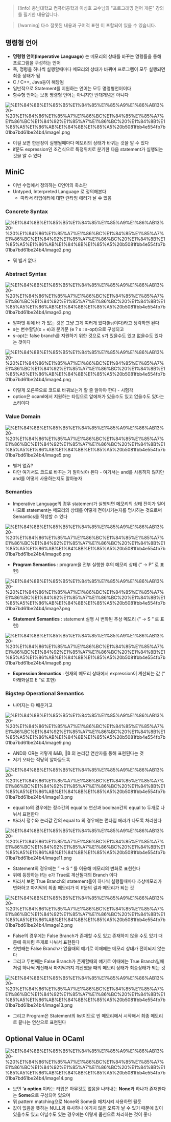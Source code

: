 > [!info] 충남대학교 컴퓨터공학과 이성호 교수님의 "프로그래밍 언어 개론" 강의를 필기한 내용입니다.

> [!warning] 다소 잘못된 내용과 구어적 표현 이 포함되어 있을 수 있습니다.

## 명령형 언어

- **명령형 언어(Imperative Language)** 는 메모리의 상태를 바꾸는 명령들을 통해 프로그램을 구성하는 언어
- 즉, 명령을 하나씩 실행할때마다 메모리의 상태가 바뀌며 프로그램이 모두 실행되면 최종 상태가 됨
- C / C++, Java등이 해당됨
- 일반적으로 Statement를 지원하는 언어는 모두 명령형언어이다
- 함수형 언어는 보통 명령형 언어는 아니지만 반대개념은 아니다

![%E1%84%8B%E1%85%B5%E1%84%85%E1%85%A9%E1%86%AB13%20-%20%E1%84%86%E1%85%A7%E1%86%BC%E1%84%85%E1%85%A7%E1%86%BC%E1%84%92%E1%85%A7%E1%86%BC%20%E1%84%8B%E1%85%A5%E1%86%AB%E1%84%8B%E1%85%A5%20b5081fbb4e554fb7b01ba7bd61be24b4/image1.png](botanicals/pl/originals/pl.spring.2021.cse.cnu.ac.kr/images/13_b5081fbb4e554fb7b01ba7bd61be24b4/image1.png)

- 이걸 보면 한문장이 실행될때마다 메모리의 상태가 바뀌는 것을 알 수 있다
- if문도 expression인 조건식으로 특정위치로 분기한 다음 statement가 실행되는 것을 알 수 있다

## MiniC

- 이번 수업에서 정의하는 C언어의 축소판
- Untyped, Interpreted Language 로 정의해본다
    - 따라서 타입에러에 대한 런타임 에러가 날 수 있음

### Concrete Syntax

![%E1%84%8B%E1%85%B5%E1%84%85%E1%85%A9%E1%86%AB13%20-%20%E1%84%86%E1%85%A7%E1%86%BC%E1%84%85%E1%85%A7%E1%86%BC%E1%84%92%E1%85%A7%E1%86%BC%20%E1%84%8B%E1%85%A5%E1%86%AB%E1%84%8B%E1%85%A5%20b5081fbb4e554fb7b01ba7bd61be24b4/image2.png](botanicals/pl/originals/pl.spring.2021.cse.cnu.ac.kr/images/13_b5081fbb4e554fb7b01ba7bd61be24b4/image2.png)

- 뭐 별거 없다

### Abstract Syntax

![%E1%84%8B%E1%85%B5%E1%84%85%E1%85%A9%E1%86%AB13%20-%20%E1%84%86%E1%85%A7%E1%86%BC%E1%84%85%E1%85%A7%E1%86%BC%E1%84%92%E1%85%A7%E1%86%BC%20%E1%84%8B%E1%85%A5%E1%86%AB%E1%84%8B%E1%85%A5%20b5081fbb4e554fb7b01ba7bd61be24b4/image3.png](botanicals/pl/originals/pl.spring.2021.cse.cnu.ac.kr/images/13_b5081fbb4e554fb7b01ba7bd61be24b4/image3.png)

- 알파벳 위에 바 가 있는 것은 그냥 그게 여러개 있다(list이다)라고 생각하면 된다
- s는 변수할당(x = e)과 분기문 (e ? s : s-opt)으로 구성되고
- s-opt는 false branch를 지원하기 위한 것으로 s가 있을수도 있고 없을수도 있다는 것이다

![%E1%84%8B%E1%85%B5%E1%84%85%E1%85%A9%E1%86%AB13%20-%20%E1%84%86%E1%85%A7%E1%86%BC%E1%84%85%E1%85%A7%E1%86%BC%E1%84%92%E1%85%A7%E1%86%BC%20%E1%84%8B%E1%85%A5%E1%86%AB%E1%84%8B%E1%85%A5%20b5081fbb4e554fb7b01ba7bd61be24b4/image4.png](botanicals/pl/originals/pl.spring.2021.cse.cnu.ac.kr/images/13_b5081fbb4e554fb7b01ba7bd61be24b4/image4.png)

- 이렇게 오른쪽으로 코드로 바꿔보는거 할 줄 알아야 한다 - 시험각
- option은 ocaml에서 지원하는 타입으로 앞에꺼가 있을수도 있고 없을수도 있다는 소리이다

### Value Domain

![%E1%84%8B%E1%85%B5%E1%84%85%E1%85%A9%E1%86%AB13%20-%20%E1%84%86%E1%85%A7%E1%86%BC%E1%84%85%E1%85%A7%E1%86%BC%E1%84%92%E1%85%A7%E1%86%BC%20%E1%84%8B%E1%85%A5%E1%86%AB%E1%84%8B%E1%85%A5%20b5081fbb4e554fb7b01ba7bd61be24b4/image5.png](botanicals/pl/originals/pl.spring.2021.cse.cnu.ac.kr/images/13_b5081fbb4e554fb7b01ba7bd61be24b4/image5.png)

- 별거 없쥬?
- 다만 여기서도 코드로 바꾸는 거 알아놔야 된다 - 여기서는 and를 사용하지 않지만 and를 어떻게 사용하는지도 알아놓자

### Semantics

- Imperative Language의 경우 statement가 실행되면 메모리의 상태 전이가 일어나므로 statement는 메모리의 상태를 어떻게 전이시키는지를 명시하는 것으로써 Semantics를 작성할 수 있다

![%E1%84%8B%E1%85%B5%E1%84%85%E1%85%A9%E1%86%AB13%20-%20%E1%84%86%E1%85%A7%E1%86%BC%E1%84%85%E1%85%A7%E1%86%BC%E1%84%92%E1%85%A7%E1%86%BC%20%E1%84%8B%E1%85%A5%E1%86%AB%E1%84%8B%E1%85%A5%20b5081fbb4e554fb7b01ba7bd61be24b4/image6.png](botanicals/pl/originals/pl.spring.2021.cse.cnu.ac.kr/images/13_b5081fbb4e554fb7b01ba7bd61be24b4/image6.png)

- **Program Semantics** : program을 전부 실행한 후의 메모리 상태 (“ → P” 로 표현)

![%E1%84%8B%E1%85%B5%E1%84%85%E1%85%A9%E1%86%AB13%20-%20%E1%84%86%E1%85%A7%E1%86%BC%E1%84%85%E1%85%A7%E1%86%BC%E1%84%92%E1%85%A7%E1%86%BC%20%E1%84%8B%E1%85%A5%E1%86%AB%E1%84%8B%E1%85%A5%20b5081fbb4e554fb7b01ba7bd61be24b4/image7.png](botanicals/pl/originals/pl.spring.2021.cse.cnu.ac.kr/images/13_b5081fbb4e554fb7b01ba7bd61be24b4/image7.png)

- **Statement Semantics** : statement 실행 시 변화된 추상 메모리 (“ → S “ 로 표현)

![%E1%84%8B%E1%85%B5%E1%84%85%E1%85%A9%E1%86%AB13%20-%20%E1%84%86%E1%85%A7%E1%86%BC%E1%84%85%E1%85%A7%E1%86%BC%E1%84%92%E1%85%A7%E1%86%BC%20%E1%84%8B%E1%85%A5%E1%86%AB%E1%84%8B%E1%85%A5%20b5081fbb4e554fb7b01ba7bd61be24b4/image8.png](botanicals/pl/originals/pl.spring.2021.cse.cnu.ac.kr/images/13_b5081fbb4e554fb7b01ba7bd61be24b4/image8.png)

- **Expression Semantics** : 현재의 메모리 상태에서 expression이 계산되는 값 (“ 아래화살표 E “로 표현)

### Bigstep Operational Semantics

- 나머지는 다 배운거고

![%E1%84%8B%E1%85%B5%E1%84%85%E1%85%A9%E1%86%AB13%20-%20%E1%84%86%E1%85%A7%E1%86%BC%E1%84%85%E1%85%A7%E1%86%BC%E1%84%92%E1%85%A7%E1%86%BC%20%E1%84%8B%E1%85%A5%E1%86%AB%E1%84%8B%E1%85%A5%20b5081fbb4e554fb7b01ba7bd61be24b4/image9.png](botanicals/pl/originals/pl.spring.2021.cse.cnu.ac.kr/images/13_b5081fbb4e554fb7b01ba7bd61be24b4/image9.png)

- AND와 OR는 저렇게 &&B, ||B 의 논리값 연산자를 통해 표현된다는 것
- 저기 오타는 적당히 알아듣도록

![%E1%84%8B%E1%85%B5%E1%84%85%E1%85%A9%E1%86%AB13%20-%20%E1%84%86%E1%85%A7%E1%86%BC%E1%84%85%E1%85%A7%E1%86%BC%E1%84%92%E1%85%A7%E1%86%BC%20%E1%84%8B%E1%85%A5%E1%86%AB%E1%84%8B%E1%85%A5%20b5081fbb4e554fb7b01ba7bd61be24b4/image10.png](botanicals/pl/originals/pl.spring.2021.cse.cnu.ac.kr/images/13_b5081fbb4e554fb7b01ba7bd61be24b4/image10.png)

- equal to의 경우에는 정수간의 equal to 연산과 boolean간의 equal to 두개로 나눠서 표현한다
- 따라서 정수와 논리값 간의 equal to 의 경우에는 런타임 에러가 나도록 처리한다

![%E1%84%8B%E1%85%B5%E1%84%85%E1%85%A9%E1%86%AB13%20-%20%E1%84%86%E1%85%A7%E1%86%BC%E1%84%85%E1%85%A7%E1%86%BC%E1%84%92%E1%85%A7%E1%86%BC%20%E1%84%8B%E1%85%A5%E1%86%AB%E1%84%8B%E1%85%A5%20b5081fbb4e554fb7b01ba7bd61be24b4/image11.png](botanicals/pl/originals/pl.spring.2021.cse.cnu.ac.kr/images/13_b5081fbb4e554fb7b01ba7bd61be24b4/image11.png)

- Statement의 경우에는 ” → S “ 를 이용해 메모리의 변화로 표현한다
- 위에 등장하는 If는 e가 True로 계산될때의 Branch 이다
- 따라서 보면 True Branch의 statement들이 하나씩 실행될때마다 추상메모리가 변화하고 마지막의 최종 메모리가 이 If문의 결과 메모리가 되는 것

![%E1%84%8B%E1%85%B5%E1%84%85%E1%85%A9%E1%86%AB13%20-%20%E1%84%86%E1%85%A7%E1%86%BC%E1%84%85%E1%85%A7%E1%86%BC%E1%84%92%E1%85%A7%E1%86%BC%20%E1%84%8B%E1%85%A5%E1%86%AB%E1%84%8B%E1%85%A5%20b5081fbb4e554fb7b01ba7bd61be24b4/image12.png](botanicals/pl/originals/pl.spring.2021.cse.cnu.ac.kr/images/13_b5081fbb4e554fb7b01ba7bd61be24b4/image12.png)

- False의 경우에는 False Branch가 존재할 수도 있고 존재하지 않을 수도 있기 때문에 위처럼 두개로 나눠서 표현된다
- 첫번째는 False Branch가 없을때의 얘기로 이때에는 메모리 상태가 전이되지 않는다
- 그리고 두번째는 False Branch가 존재할때의 얘기로 이때에는 True Branch일때처럼 하나씩 계산해서 마지막까지 계산했을 때의 메모리 상태가 최종상태가 되는 것

![%E1%84%8B%E1%85%B5%E1%84%85%E1%85%A9%E1%86%AB13%20-%20%E1%84%86%E1%85%A7%E1%86%BC%E1%84%85%E1%85%A7%E1%86%BC%E1%84%92%E1%85%A7%E1%86%BC%20%E1%84%8B%E1%85%A5%E1%86%AB%E1%84%8B%E1%85%A5%20b5081fbb4e554fb7b01ba7bd61be24b4/image13.png](botanicals/pl/originals/pl.spring.2021.cse.cnu.ac.kr/images/13_b5081fbb4e554fb7b01ba7bd61be24b4/image13.png)

- 그리고 Program은 Statement의 list이므로 빈 메모리에서 시작해서 최종 메모리로 끝나는 연산으로 표현된다

## Optional Value in OCaml

![%E1%84%8B%E1%85%B5%E1%84%85%E1%85%A9%E1%86%AB13%20-%20%E1%84%86%E1%85%A7%E1%86%BC%E1%84%85%E1%85%A7%E1%86%BC%E1%84%92%E1%85%A7%E1%86%BC%20%E1%84%8B%E1%85%A5%E1%86%AB%E1%84%8B%E1%85%A5%20b5081fbb4e554fb7b01ba7bd61be24b4/image14.png](botanicals/pl/originals/pl.spring.2021.cse.cnu.ac.kr/images/13_b5081fbb4e554fb7b01ba7bd61be24b4/image14.png)

- 보면 **’a option** 이라는 타입은 아무것도 없음을 나타내는 **None**과 하나가 존재한다는 **Some**으로 구성되어 있으며
- 뭐 pattern matching으로 None와 Some을 매치시켜 사용하면 될듯
- 값이 없음을 뜻하는 NULL과 유사하나 예기치 않은 오류가 날 수 있기 때문에 값이 있을수도 있고 아닐수도 있는 경우에는 이렇게 옵션으로 처리하는 것이 좋다